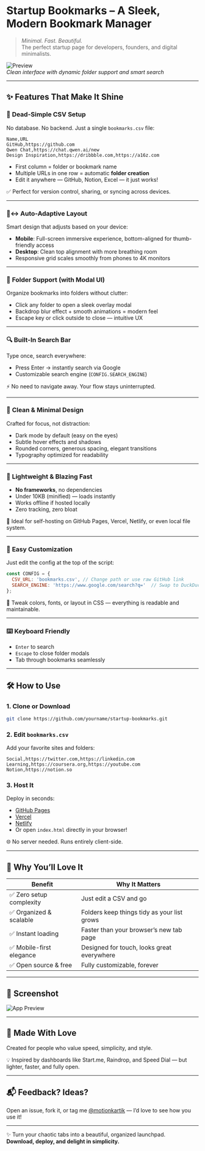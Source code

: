 # **Startup Bookmarks** – A Sleek, Modern Bookmark Manager

> *Minimal. Fast. Beautiful.*  
> The perfect startup page for developers, founders, and digital minimalists.

![Preview](iamge.png)  
*Clean interface with dynamic folder support and smart search*

---

## ✨ Features That Make It Shine

### 🔽 **Dead-Simple CSV Setup**
No database. No backend. Just a single `bookmarks.csv` file:
```csv
Name,URL
GitHub,https://github.com
Qwen Chat,https://chat.qwen.ai/new
Design Inspiration,https://dribbble.com,https://a16z.com
```
- First column = folder or bookmark name
- Multiple URLs in one row = automatic **folder creation**
- Edit it anywhere — GitHub, Notion, Excel — it just works!

✅ Perfect for version control, sharing, or syncing across devices.

---

### 📱↔️ **Auto-Adaptive Layout**
Smart design that adjusts based on your device:

- **Mobile**: Full-screen immersive experience, bottom-aligned for thumb-friendly access
- **Desktop**: Clean top alignment with more breathing room
- Responsive grid scales smoothly from phones to 4K monitors


---

### 📁 **Folder Support (with Modal UI)**
Organize bookmarks into folders without clutter:
- Click any folder to open a sleek overlay modal
- Backdrop blur effect + smooth animations = modern feel
- Escape key or click outside to close — intuitive UX

---

### 🔍 **Built-In Search Bar**
Type once, search everywhere:
- Press Enter → instantly search via Google
- Customizable search engine (`CONFIG.SEARCH_ENGINE`)

⚡ No need to navigate away. Your flow stays uninterrupted.

---

### 🎨 **Clean & Minimal Design**
Crafted for focus, not distraction:
- Dark mode by default (easy on the eyes)
- Subtle hover effects and shadows
- Rounded corners, generous spacing, elegant transitions
- Typography optimized for readability

---

### 💨 **Lightweight & Blazing Fast**
- **No frameworks**, no dependencies
- Under 10KB (minified) — loads instantly
- Works offline if hosted locally
- Zero tracking, zero bloat

🎯 Ideal for self-hosting on GitHub Pages, Vercel, Netlify, or even local file system.

---

### 🔧 **Easy Customization**
Just edit the config at the top of the script:
```js
const CONFIG = {
  CSV_URL: 'bookmarks.csv', // Change path or use raw GitHub link
  SEARCH_ENGINE: 'https://www.google.com/search?q='  // Swap to DuckDuckGo, Bing, etc.
};
```

🎨 Tweak colors, fonts, or layout in CSS — everything is readable and maintainable.

---

### ⌨️ **Keyboard Friendly**
- `Enter` to search
- `Escape` to close folder modals
- Tab through bookmarks seamlessly

---

## 🛠️ How to Use

### 1. Clone or Download
```bash
git clone https://github.com/yourname/startup-bookmarks.git
```

### 2. Edit `bookmarks.csv`
Add your favorite sites and folders:
```csv
Social,https://twitter.com,https://linkedin.com
Learning,https://coursera.org,https://youtube.com
Notion,https://notion.so
```

### 3. Host It
Deploy in seconds:
- [GitHub Pages](https://pages.github.com/)
- [Vercel](https://vercel.com)
- [Netlify](https://netlify.com)
- Or open `index.html` directly in your browser!

🌐 No server needed. Runs entirely client-side.

---

## 🌟 Why You’ll Love It

| Benefit | Why It Matters |
|-------|----------------|
| ✅ Zero setup complexity | Just edit a CSV and go |
| ✅ Organized & scalable | Folders keep things tidy as your list grows |
| ✅ Instant loading | Faster than your browser’s new tab page |
| ✅ Mobile-first elegance | Designed for touch, looks great everywhere |
| ✅ Open source & free | Fully customizable, forever |

---

## 📸 Screenshot
![App Preview](image.png)  


---

## 🙌 Made With Love
Created for people who value speed, simplicity, and style.

💡 Inspired by dashboards like Start.me, Raindrop, and Speed Dial — but lighter, faster, and fully open.

---

## 📬 Feedback? Ideas?
Open an issue, fork it, or tag me [@motionkartik](https://twitter.com/motionkartik) — I’d love to see how you use it!

---

✨ Turn your chaotic tabs into a beautiful, organized launchpad.  
**Download, deploy, and delight in simplicity.**